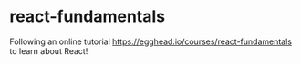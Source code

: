 # react-fundamentals
Following an online tutorial https://egghead.io/courses/react-fundamentals to learn about React!
